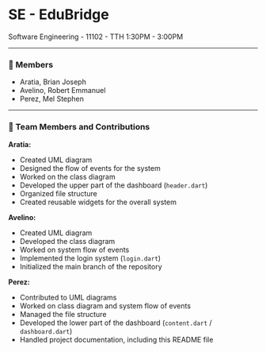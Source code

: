 # SE - EduBridge  
Software Engineering - 11102 - TTH 1:30PM - 3:00PM  

---

### 👤 Members
- Aratia, Brian Joseph  
- Avelino, Robert Emmanuel  
- Perez, Mel Stephen  

---

### 👥 Team Members and Contributions

**Aratia:**  
- Created UML diagram  
- Designed the flow of events for the system  
- Worked on the class diagram  
- Developed the upper part of the dashboard (`header.dart`)  
- Organized file structure  
- Created reusable widgets for the overall system  

**Avelino:**  
- Created UML diagram  
- Developed the class diagram  
- Worked on system flow of events  
- Implemented the login system (`login.dart`)  
- Initialized the main branch of the repository  

**Perez:**  
- Contributed to UML diagrams  
- Worked on class diagram and system flow of events  
- Managed the file structure  
- Developed the lower part of the dashboard (`content.dart` / `dashboard.dart`)  
- Handled project documentation, including this README file  

